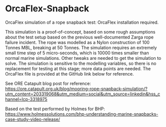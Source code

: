 # OrcaFlex-Snapback
OrcaFlex simulation of a rope snapback test: OrcaFlex installation required. 

This simulation is a proof-of-concept, based on some rough assumptions about the test setup based on the previous well-documented Zarga rope failure incident. 
The rope was modelled as a Nylon construction of 100 Tonnes MBL, breaking at 50 Tonnes. The simulation requires an extremely small time step of 5 micro-seconds, which is 10000 times smaller than normal marine simulations. Other tweaks are needed to get the simulation to solve.
The simulation is sensitive to the modelling variables, so there is no replacement for testing at this stage; more data points are needed. The OrcaFlex file is provided at the GitHub link below for reference.

See ORE Catapult blog post for reference: 
https://ore.catapult.org.uk/blog/mooring-rope-snapback-simulation/?utm_content=203319068&utm_medium=social&utm_source=linkedin&hss_channel=lcp-3318975

Based on the test performed by Holmes for BHP: 
https://www.holmessolutions.com/bhp-understanding-marine-snapbacks-case-study-video-release/  
